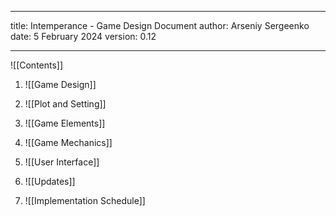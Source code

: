 
---

title: Intemperance - Game Design Document
author: Arseniy Sergeenko
date: 5 February 2024
version: 0.12

---

![[Contents]]




1. ![[Game Design]]


2. ![[Plot and Setting]]


3. ![[Game Elements]]


4. ![[Game Mechanics]]


5. ![[User Interface]]


6. ![[Updates]]


7. ![[Implementation Schedule]]